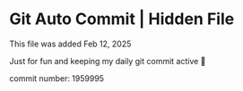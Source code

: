 # Git Auto Commit | Hidden File

This file was added Feb 12, 2025

Just for fun and keeping my daily git commit active 🤪

commit number: 1959995
